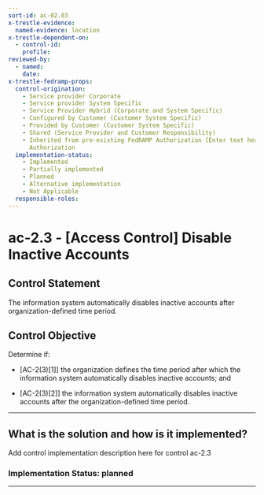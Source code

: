 ```yaml
---
sort-id: ac-02.03
x-trestle-evidence:
  named-evidence: location
x-trestle-dependent-on:
  - control-id:
    profile:
reviewed-by:
  - named:
    date:
x-trestle-fedramp-props:
  control-origination:
    - Service provider Corporate
    - Service provider System Specific
    - Service Provider Hybrid (Corporate and System Specific)
    - Configured by Customer (Customer System Specific)
    - Provided by Customer (Customer System Specific)
    - Shared (Service Provider and Customer Responsibility)
    - Inherited from pre-existing FedRAMP Authorization [Enter text here], Date of
      Authorization
  implementation-status:
    - Implemented
    - Partially implemented
    - Planned
    - Alternative implementation
    - Not Applicable
  responsible-roles:
---
```


# ac-2.3 - \[Access Control\] Disable Inactive Accounts

## Control Statement

The information system automatically disables inactive accounts after organization-defined time period.

## Control Objective

Determine if:

- \[AC-2(3)[1]\] the organization defines the time period after which the information system automatically disables inactive accounts; and

- \[AC-2(3)[2]\] the information system automatically disables inactive accounts after the organization-defined time period.

______________________________________________________________________

## What is the solution and how is it implemented?

Add control implementation description here for control ac-2.3

### Implementation Status: planned

______________________________________________________________________
